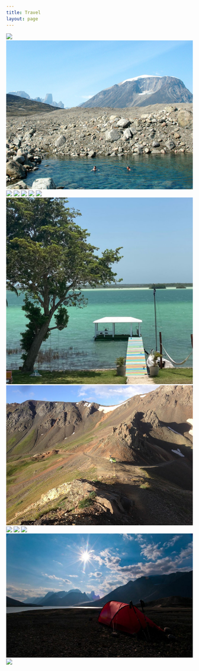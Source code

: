 ```yaml
---
title: Travel
layout: page
---
```





<img src="/assets/images/b.jpg">
<img src="/assets/images/x1.jpeg">
<img src="/assets/images/c.jpg">
<img src="/assets/images/d.jpg">
<img src="/assets/images/x3.jpg">

<img src="/assets/images/x2.jpg">
<img src="/assets/images/g.jpg">
<img src="/assets/images/x10.jpeg">
<img src="/assets/images/x6.jpeg">
<img src="/assets/images/x4.jpeg">
<img src="/assets/images/e.jpg">
<img src="/assets/images/f.jpg">
<img src="/assets/images/x13.jpeg">
<img src="/assets/images/h.jpg">

